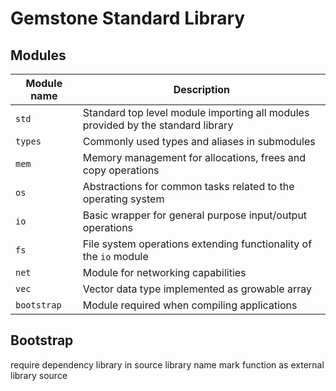 # Gemstone Standard Library

## Modules

| Module name | Description                                                                      |
|-------------|----------------------------------------------------------------------------------|
| `std`       | Standard top level module importing all modules provided by the standard library |
| `types`     | Commonly used types and aliases in submodules                                    |
| `mem`       | Memory management for allocations, frees and copy operations                     |
| `os`        | Abstractions for common tasks related to the operating system                    |
| `io`        | Basic wrapper for general purpose input/output operations                        |
| `fs`        | File system operations extending functionality of the `io` module                |
| `net`       | Module for networking capabilities                                               |
| `vec`       | Vector data type implemented as growable array                                   |
| `bootstrap` | Module required when compiling applications                                      |

## Bootstrap

require dependency library in source
    library name
mark function as external library source
